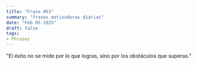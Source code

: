 ```yaml
---
title: "Frase #63"
summary: "frases motivadoras diarias"
date: "Feb 05 2025"
draft: false
tags:
- Phrases
---
```


"El éxito no se mide por lo que logras, sino por los obstáculos que superas."
